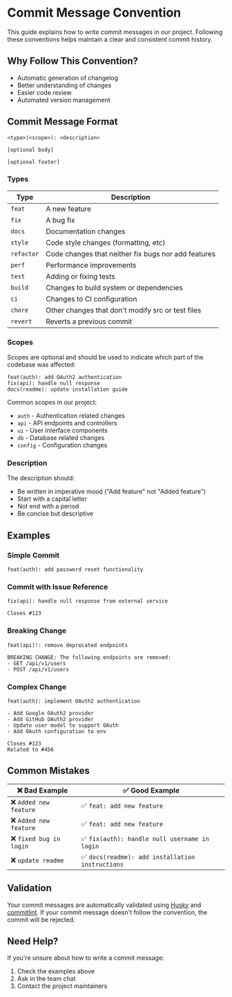 # Commit Message Convention

This guide explains how to write commit messages in our project. Following these conventions helps maintain a clear and consistent commit history.

## Why Follow This Convention?

- Automatic generation of changelog
- Better understanding of changes
- Easier code review
- Automated version management

## Commit Message Format

```text
<type>(<scope>): <description>

[optional body]

[optional footer]
```

### Types

| Type     | Description                                                                 |
|----------|-----------------------------------------------------------------------------|
| `feat`   | A new feature                                                               |
| `fix`    | A bug fix                                                                   |
| `docs`   | Documentation changes                                                       |
| `style`  | Code style changes (formatting, etc)                                        |
| `refactor`| Code changes that neither fix bugs nor add features                        |
| `perf`   | Performance improvements                                                    |
| `test`   | Adding or fixing tests                                                      |
| `build`  | Changes to build system or dependencies                                     |
| `ci`     | Changes to CI configuration                                                 |
| `chore`  | Other changes that don't modify src or test files                          |
| `revert` | Reverts a previous commit                                                   |

### Scopes

Scopes are optional and should be used to indicate which part of the codebase was affected:

```text
feat(auth): add OAuth2 authentication
fix(api): handle null response
docs(readme): update installation guide
```

Common scopes in our project:

- `auth` - Authentication related changes
- `api` - API endpoints and controllers
- `ui` - User interface components
- `db` - Database related changes
- `config` - Configuration changes

### Description

The description should:

- Be written in imperative mood ("Add feature" not "Added feature")
- Start with a capital letter
- Not end with a period
- Be concise but descriptive

## Examples

### Simple Commit

```text
feat(auth): add password reset functionality
```

### Commit with Issue Reference

```text
fix(api): handle null response from external service

Closes #123
```

### Breaking Change

```text
feat(api)!: remove deprecated endpoints

BREAKING CHANGE: The following endpoints are removed:
- GET /api/v1/users
- POST /api/v1/users
```

### Complex Change

```text
feat(auth): implement OAuth2 authentication

- Add Google OAuth2 provider
- Add GitHub OAuth2 provider
- Update user model to support OAuth
- Add OAuth configuration to env

Closes #123
Related to #456
```

## Common Mistakes

|  ❌ Bad Example  |  ✅ Good Example  |
|--------------------------|--------------------------|
| ❌ `Added new feature`  | ✅ `feat: add new feature`|
| ❌ `Added new feature`  | ✅ `feat: add new feature`|
| ❌ `fixed bug in login`  | ✅ `fix(auth): handle null username in login` |
| ❌ `update readme`      | ✅ `docs(readme): add installation instructions` |

## Validation

Your commit messages are automatically validated using [Husky](https://github.com/typicode/husky) and [commitlint](https://github.com/conventional-changelog/commitlint). If your commit message doesn't follow the convention, the commit will be rejected.

## Need Help?

If you're unsure about how to write a commit message:

1. Check the examples above
2. Ask in the team chat
3. Contact the project maintainers
